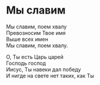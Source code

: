 # Мы славим
Мы славим, поем хвалу  
Превозносим Твое имя  
Выше всех имен  
Мы славим, поем хвалу.  
  
О, Ты есть Царь царей  
Господь господ  
Иисус, Ты навеки дал победу  
И нигде на свете нет таких, как Ты  
